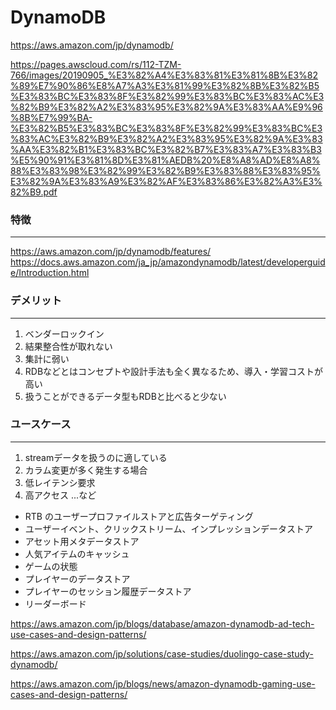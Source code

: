 # DynamoDB

https://aws.amazon.com/jp/dynamodb/

https://pages.awscloud.com/rs/112-TZM-766/images/20190905_%E3%82%A4%E3%83%81%E3%81%8B%E3%82%89%E7%90%86%E8%A7%A3%E3%81%99%E3%82%8B%E3%82%B5%E3%83%BC%E3%83%8F%E3%82%99%E3%83%BC%E3%83%AC%E3%82%B9%E3%82%A2%E3%83%95%E3%82%9A%E3%83%AA%E9%96%8B%E7%99%BA-%E3%82%B5%E3%83%BC%E3%83%8F%E3%82%99%E3%83%BC%E3%83%AC%E3%82%B9%E3%82%A2%E3%83%95%E3%82%9A%E3%83%AA%E3%82%B1%E3%83%BC%E3%82%B7%E3%83%A7%E3%83%B3%E5%90%91%E3%81%8D%E3%81%AEDB%20%E8%A8%AD%E8%A8%88%E3%83%98%E3%82%99%E3%82%B9%E3%83%88%E3%83%95%E3%82%9A%E3%83%A9%E3%82%AF%E3%83%86%E3%82%A3%E3%82%B9.pdf

### 特徴
---
https://aws.amazon.com/jp/dynamodb/features/
https://docs.aws.amazon.com/ja_jp/amazondynamodb/latest/developerguide/Introduction.html


### デメリット
---
1. ベンダーロックイン
2. 結果整合性が取れない
3. 集計に弱い
4. RDBなどとはコンセプトや設計手法も全く異なるため、導入・学習コストが高い
5. 扱うことができるデータ型もRDBと比べると少ない

### ユースケース
---
1. streamデータを扱うのに適している
2. カラム変更が多く発生する場合
3. 低レイテンシ要求
4. 高アクセス
...など

- RTB のユーザープロファイルストアと広告ターゲティング
- ユーザーイベント、クリックストリーム、インプレッションデータストア
- アセット用メタデータストア
- 人気アイテムのキャッシュ
- ゲームの状態
- プレイヤーのデータストア
- プレイヤーのセッション履歴データストア
- リーダーボード

https://aws.amazon.com/jp/blogs/database/amazon-dynamodb-ad-tech-use-cases-and-design-patterns/

https://aws.amazon.com/jp/solutions/case-studies/duolingo-case-study-dynamodb/

https://aws.amazon.com/jp/blogs/news/amazon-dynamodb-gaming-use-cases-and-design-patterns/

